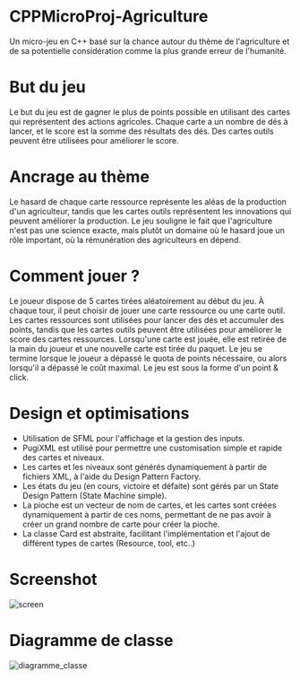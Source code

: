 # CPPMicroProj-Agriculture
Un micro-jeu en C++ basé sur la chance autour du thème de l'agriculture et de sa potentielle considération comme la plus grande erreur de l'humanité.

# But du jeu
Le but du jeu est de gagner le plus de points possible en utilisant des cartes qui représentent des actions agricoles. Chaque carte a un nombre de dés à lancer, et le score est la somme des résultats des dés. Des cartes outils peuvent être utilisées pour améliorer le score.

# Ancrage au thème
Le hasard de chaque carte ressource représente les aléas de la production d'un agriculteur, tandis que les cartes outils représentent les innovations qui peuvent améliorer la production.
Le jeu souligne le fait que l'agriculture n'est pas une science exacte, mais plutôt un domaine où le hasard joue un rôle important, où la rémunération des agriculteurs en dépend.

# Comment jouer ?
Le joueur dispose de 5 cartes tirées aléatoirement au début du jeu. À chaque tour, il peut choisir de jouer une carte ressource ou une carte outil. Les cartes ressources sont utilisées pour lancer des dés et accumuler des points, tandis que les cartes outils peuvent être utilisées pour améliorer le score des cartes ressources.
Lorsqu'une carte est jouée, elle est retirée de la main du joueur et une nouvelle carte est tirée du paquet. Le jeu se termine lorsque le joueur a dépassé le quota de points nécessaire, ou alors lorsqu'il a dépassé le coût maximal.
Le jeu est sous la forme d'un point & click.

# Design et optimisations
- Utilisation de SFML pour l'affichage et la gestion des inputs.
- PugiXML est utilisé pour permettre une customisation simple et rapide des cartes et niveaux.
- Les cartes et les niveaux sont générés dynamiquement à partir de fichiers XML, à l'aide du Design Pattern Factory.
- Les états du jeu (en cours, victoire et défaite) sont gérés par un State Design Pattern (State Machine simple).
- La pioche est un vecteur de nom de cartes, et les cartes sont créées dynamiquement à partir de ces noms, permettant de ne pas avoir à créer un grand nombre de carte pour créer la pioche.
- La classe Card est abstraite, facilitant l'implémentation et l'ajout de différent types de cartes (Resource, tool, etc..)

# Screenshot
![screen](https://github.com/user-attachments/assets/bb15a6a5-02c6-42c2-b09d-cf335c68d752)


# Diagramme de classe
![diagramme_classe](https://github.com/user-attachments/assets/0783c5a2-715a-43f9-a818-2aa9f833dec4)

